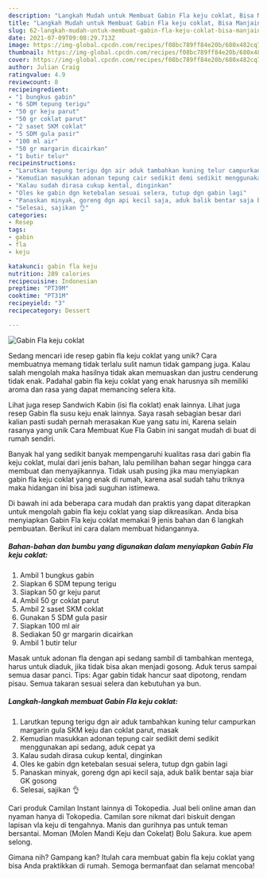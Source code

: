 ```yaml
---
description: "Langkah Mudah untuk Membuat Gabin Fla keju coklat, Bisa Manjain Lidah"
title: "Langkah Mudah untuk Membuat Gabin Fla keju coklat, Bisa Manjain Lidah"
slug: 62-langkah-mudah-untuk-membuat-gabin-fla-keju-coklat-bisa-manjain-lidah
date: 2021-07-09T09:08:29.713Z
image: https://img-global.cpcdn.com/recipes/f08bc789ff84e20b/680x482cq70/gabin-fla-keju-coklat-foto-resep-utama.jpg
thumbnail: https://img-global.cpcdn.com/recipes/f08bc789ff84e20b/680x482cq70/gabin-fla-keju-coklat-foto-resep-utama.jpg
cover: https://img-global.cpcdn.com/recipes/f08bc789ff84e20b/680x482cq70/gabin-fla-keju-coklat-foto-resep-utama.jpg
author: Julian Craig
ratingvalue: 4.9
reviewcount: 8
recipeingredient:
- "1 bungkus gabin"
- "6 SDM tepung terigu"
- "50 gr keju parut"
- "50 gr coklat parut"
- "2 saset SKM coklat"
- "5 SDM gula pasir"
- "100 ml air"
- "50 gr margarin dicairkan"
- "1 butir telur"
recipeinstructions:
- "Larutkan tepung terigu dgn air aduk tambahkan kuning telur campurkan margarin gula SKM keju dan coklat parut, masak"
- "Kemudian masukkan adonan tepung cair sedikit demi sedikit menggunakan api sedang, aduk cepat ya"
- "Kalau sudah dirasa cukup kental, dinginkan"
- "Oles ke gabin dgn ketebalan sesuai selera, tutup dgn gabin lagi"
- "Panaskan minyak, goreng dgn api kecil saja, aduk balik bentar saja biar GK gosong"
- "Selesai, sajikan 👌"
categories:
- Resep
tags:
- gabin
- fla
- keju

katakunci: gabin fla keju 
nutrition: 289 calories
recipecuisine: Indonesian
preptime: "PT39M"
cooktime: "PT31M"
recipeyield: "3"
recipecategory: Dessert

---
```



![Gabin Fla keju coklat](https://img-global.cpcdn.com/recipes/f08bc789ff84e20b/680x482cq70/gabin-fla-keju-coklat-foto-resep-utama.jpg)

Sedang mencari ide resep gabin fla keju coklat yang unik? Cara membuatnya memang tidak terlalu sulit namun tidak gampang juga. Kalau salah mengolah maka hasilnya tidak akan memuaskan dan justru cenderung tidak enak. Padahal gabin fla keju coklat yang enak harusnya sih memiliki aroma dan rasa yang dapat memancing selera kita.

Lihat juga resep Sandwich Kabin (isi fla coklat) enak lainnya. Lihat juga resep Gabin fla susu keju enak lainnya. Saya rasah sebagian besar dari kalian pasti sudah pernah merasakan Kue yang satu ini, Karena selain rasanya yang unik Cara Membuat Kue Fla Gabin ini sangat mudah di buat di rumah sendiri.

Banyak hal yang sedikit banyak mempengaruhi kualitas rasa dari gabin fla keju coklat, mulai dari jenis bahan, lalu pemilihan bahan segar hingga cara membuat dan menyajikannya. Tidak usah pusing jika mau menyiapkan gabin fla keju coklat yang enak di rumah, karena asal sudah tahu triknya maka hidangan ini bisa jadi suguhan istimewa.


Di bawah ini ada beberapa cara mudah dan praktis yang dapat diterapkan untuk mengolah gabin fla keju coklat yang siap dikreasikan. Anda bisa menyiapkan Gabin Fla keju coklat memakai 9 jenis bahan dan 6 langkah pembuatan. Berikut ini cara dalam membuat hidangannya.

<!--inarticleads1-->

##### Bahan-bahan dan bumbu yang digunakan dalam menyiapkan Gabin Fla keju coklat:

1. Ambil 1 bungkus gabin
1. Siapkan 6 SDM tepung terigu
1. Siapkan 50 gr keju parut
1. Ambil 50 gr coklat parut
1. Ambil 2 saset SKM coklat
1. Gunakan 5 SDM gula pasir
1. Siapkan 100 ml air
1. Sediakan 50 gr margarin dicairkan
1. Ambil 1 butir telur


Masak untuk adonan fla dengan api sedang sambil di tambahkan mentega, harus untuk diaduk, jika tidak bisa akan menjadi gosong. Aduk terus sampai semua dasar panci. Tips: Agar gabin tidak hancur saat dipotong, rendam pisau. Semua takaran sesuai selera dan kebutuhan ya bun. 

<!--inarticleads2-->

##### Langkah-langkah membuat Gabin Fla keju coklat:

1. Larutkan tepung terigu dgn air aduk tambahkan kuning telur campurkan margarin gula SKM keju dan coklat parut, masak
1. Kemudian masukkan adonan tepung cair sedikit demi sedikit menggunakan api sedang, aduk cepat ya
1. Kalau sudah dirasa cukup kental, dinginkan
1. Oles ke gabin dgn ketebalan sesuai selera, tutup dgn gabin lagi
1. Panaskan minyak, goreng dgn api kecil saja, aduk balik bentar saja biar GK gosong
1. Selesai, sajikan 👌


Cari produk Camilan Instant lainnya di Tokopedia. Jual beli online aman dan nyaman hanya di Tokopedia. Camilan sore nikmat dari biskuit dengan lapisan vla keju di tengahnya. Manis dan gurihnya pas untuk teman bersantai. Moman (Molen Mandi Keju dan Cokelat) Bolu Sakura. kue apem selong. 

Gimana nih? Gampang kan? Itulah cara membuat gabin fla keju coklat yang bisa Anda praktikkan di rumah. Semoga bermanfaat dan selamat mencoba!
